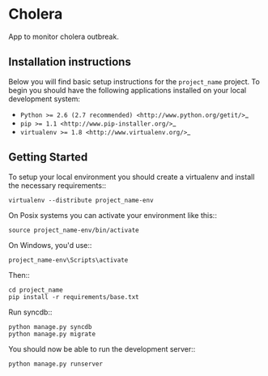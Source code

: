 Cholera
========================
App to monitor cholera outbreak.

Installation instructions
-------------------------

Below you will find basic setup instructions for the ``project_name``
project. To begin you should have the following applications installed on your
local development system:

- `Python >= 2.6 (2.7 recommended) <http://www.python.org/getit/>`_
- `pip >= 1.1 <http://www.pip-installer.org/>`_
- `virtualenv >= 1.8 <http://www.virtualenv.org/>`_

Getting Started
---------------

To setup your local environment you should create a virtualenv and install the
necessary requirements::

    virtualenv --distribute project_name-env

On Posix systems you can activate your environment like this::

    source project_name-env/bin/activate

On Windows, you'd use::

    project_name-env\Scripts\activate

Then::

    cd project_name
    pip install -r requirements/base.txt

Run syncdb::

    python manage.py syncdb
    python manage.py migrate

You should now be able to run the development server::

    python manage.py runserver
